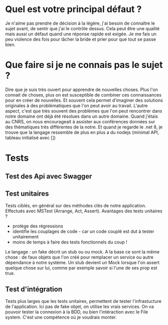 # Quel est votre principal défaut ? 
Je n'aime pas prendre de décision à la légère, j'ai besoin de connaître le sujet avant, de sentir que j'ai le contrôle dessus.
Cela peut être une qualité mais aussi un défaut quand une réponse rapide est exigée. 
Je me fais un peu violence des fois pour lâcher la bride et prier pour que tout se passe bien. 


# Que faire si je ne connais pas le sujet ?
Dire que je suis très ouvert pour apprendre de nouvelles choses. 
Plus l'on connait de choses, plus on est susceptible de combiner ces connaissances pour en créer de nouvelles. Et souvent cela permet d'imaginer des solutions originales à des problèmatiques que l'on peut avoir au travail.
L'autre aspect, c'est que très souvent des problèmes que l'on peut rencontrer dans notre domaine ont déjà été résolues dans un autre domaine.
Quand j'étais au CNRS, on nous encourageait à assister aux conférences données sur des thématiques très différentes de la notre.
Et quand je regarde le .net 8, je trouve que la langage ressemble de plus en plus a du nodejs (minimal API, tableau initialisé avec [])

# Tests
## Test des Api avec Swagger

## Test unitaires 
Tests ciblés, en général sur des méthodes clés de notre application. 
Effectués avec MSTest (Arrange, Act, Assert).
Avantages des tests unitaires ? 
* protège des régressions
* identifie les couplages de code - car un code couplé est dut à tester unitairement
* moins de temps à faire des tests fonctionnels du coup !

Le langage : un fake décrit un stub ou ou mock. 
A la base ce sont la même chose : de faux objets que l'on créé pour remplacer un service ou autre dépendance à notre système.
Un stub devient un Mock lorsque l'on assert quelque chose sur lui, comme par exemple savoir si l'une de ses prop est true.

## Test d'intégration
Tests plus larges que les tests unitaires, permettent de tester l'infrastucture de l'application.
Ici pas de fake objet, on utilise les vrais services. 
On va pouvoir tester la connexion à la BDD, ou bien l'intéraction avec le File system. 
C'est une compétence où je voudrais monter.
